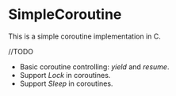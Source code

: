 # SimpleCoroutine
This is a simple coroutine implementation in C.

//TODO
- Basic coroutine controlling: *yield* and *resume*.
- Support *Lock* in coroutines.
- Support *Sleep* in coroutines.

